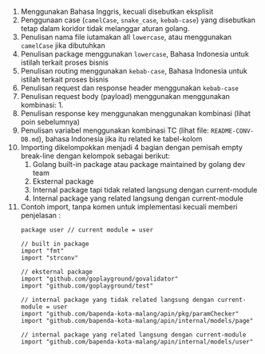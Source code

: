 1. Menggunakan Bahasa Inggris, kecuali disebutkan eksplisit
2. Penggunaan case (`camelCase`, `snake_case`, `kebab-case`) yang disebutkan tetap dalam koridor tidak melanggar aturan golang.
3. Penulisan nama file iutamakan all `lowercase`, atau menggunakan `camelCase` jika dibutuhkan
4. Penulisan package menggunakan `lowercase`, Bahasa Indonesia untuk istilah terkait proses bisnis
5. Penulisan routing menggunakan `kebab-case`, Bahasa Indonesia untuk istilah terkait proses bisnis
6. Penulisan request dan response header menggunakan `kebab-case` 
7. Penulisan request body (payload) menggunakan menggunakan kombinasi:
	1. 
8. Penulisan response key menggunakan menggunakan kombinasi (lihat poin sebelumnya)
8. Penulisan variabel menggunakan kombinasi TC (lihat file: `README-CONV-DB.md`), bahasa Indonesia jika itu related ke tabel-kolom
9. Importing dikelompokkan menjadi 4 bagian dengan pemisah empty break-line dengan kelompok sebagai berikut:
	1. Golang built-in package atau package maintained by golang dev team
	2. Eksternal package
	3. Internal package tapi tidak related langsung dengan current-module
	4. Internal package yang related langsung dengan current-module
10. Contoh import, tanpa komen untuk implementasi kecuali memberi penjelasan :
	```
	package user // current module = user

	// built in package
	import "fmt"
	import "strconv"

	// eksternal package
	import "github.com/goplayground/govalidator"
	import "github.com/goplayground/test"

	// internal package yang tidak related langsung dengan current-module = user
	import "github.com/bapenda-kota-malang/apin/pkg/paramChecker"
	import "github.com/bapenda-kota-malang/apin/internal/models/page"

	// internal package yang related langsung dengan current-module
	import "github.com/bapenda-kota-malang/apin/internal/models/user"
	```
